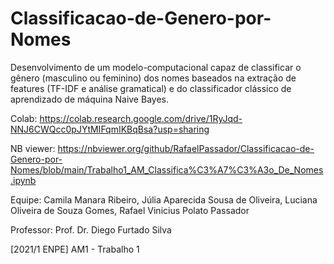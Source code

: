 # Classificacao-de-Genero-por-Nomes
Desenvolvimento de um modelo-computacional capaz de classificar o gênero (masculino ou feminino) dos nomes baseados na extração de features (TF-IDF e análise gramatical) e do classificador clássico de aprendizado de máquina Naive Bayes.

Colab: https://colab.research.google.com/drive/1RyJqd-NNJ6CWQcc0pJYtMIFqmIKBqBsa?usp=sharing

NB viewer: https://nbviewer.org/github/RafaelPassador/Classificacao-de-Genero-por-Nomes/blob/main/Trabalho1_AM_Classifica%C3%A7%C3%A3o_De_Nomes.ipynb

Equipe:
Camila Manara Ribeiro,
Júlia Aparecida Sousa de Oliveira,
Luciana Oliveira de Souza Gomes,
Rafael Vinicius Polato Passador

Professor:
Prof. Dr. Diego Furtado Silva

[2021/1 ENPE] AM1 - Trabalho 1
